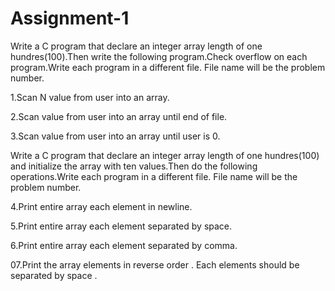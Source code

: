 
# Assignment-1

Write a C program that declare an integer array length of one hundres(100).Then write the following program.Check overflow on each program.Write each program in a different file. File name will be the problem number.

1.Scan N  value from user into an array.


2.Scan value from user into an array until end of file.


3.Scan value from user into an array until user is 0.


Write a C program that declare an integer array length of one hundres(100) and initialize the array with ten values.Then do the following operations.Write each program in a different file. File name will be the problem number.

4.Print entire array each element in newline.

5.Print entire array each element separated by space.


6.Print entire array each element separated by comma.


07.Print the array elements in reverse order . Each elements should be separated by space .



